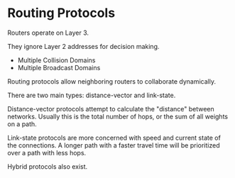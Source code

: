 # Routing Protocols

Routers operate on Layer 3.

They ignore Layer 2 addresses for decision making.

* Multiple Collision Domains
* Multiple Broadcast Domains



Routing protocols allow neighboring routers to collaborate dynamically.



There are two main types: distance-vector and link-state.



Distance-vector protocols attempt to calculate the "distance" between networks. Usually this is the total number of hops, or the sum of all weights on a path.



Link-state protocols are more concerned with speed and current state of the connections. A longer path with a faster travel time will be prioritized over a path with less hops.



Hybrid protocols also exist.

